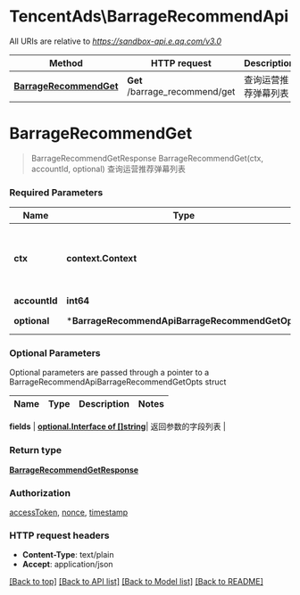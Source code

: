# TencentAds\BarrageRecommendApi

All URIs are relative to *https://sandbox-api.e.qq.com/v3.0*

Method | HTTP request | Description
------------- | ------------- | -------------
[**BarrageRecommendGet**](BarrageRecommendApi.md#BarrageRecommendGet) | **Get** /barrage_recommend/get | 查询运营推荐弹幕列表


# **BarrageRecommendGet**
> BarrageRecommendGetResponse BarrageRecommendGet(ctx, accountId, optional)
查询运营推荐弹幕列表

### Required Parameters

Name | Type | Description  | Notes
------------- | ------------- | ------------- | -------------
 **ctx** | **context.Context** | context for authentication, logging, cancellation, deadlines, tracing, etc.
  **accountId** | **int64**|  | 
 **optional** | ***BarrageRecommendApiBarrageRecommendGetOpts** | optional parameters | nil if no parameters

### Optional Parameters
Optional parameters are passed through a pointer to a BarrageRecommendApiBarrageRecommendGetOpts struct

Name | Type | Description  | Notes
------------- | ------------- | ------------- | -------------

 **fields** | [**optional.Interface of []string**](string.md)| 返回参数的字段列表 | 

### Return type

[**BarrageRecommendGetResponse**](BarrageRecommendGetResponse.md)

### Authorization

[accessToken](../README.md#accessToken), [nonce](../README.md#nonce), [timestamp](../README.md#timestamp)

### HTTP request headers

 - **Content-Type**: text/plain
 - **Accept**: application/json

[[Back to top]](#) [[Back to API list]](../README.md#documentation-for-api-endpoints) [[Back to Model list]](../README.md#documentation-for-models) [[Back to README]](../README.md)

